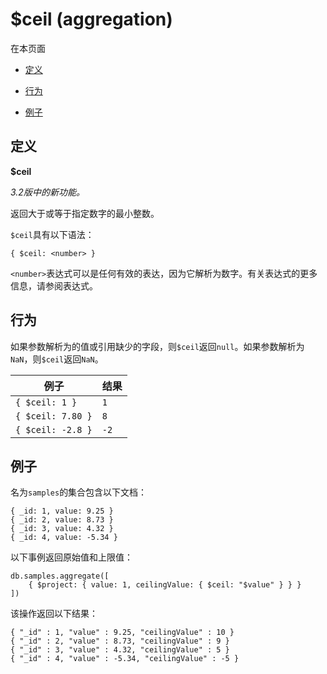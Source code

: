 # [ ](#)$ceil (aggregation)
[]()
在本页面

*   [定义](#definition)

*   [行为](#behavior)

*   [例子](#example)

## <span id="definition">定义</span>

**$ceil**

*3.2版中的新功能。*

返回大于或等于指定数字的最小整数。

`$ceil`具有以下语法：

```
{ $ceil: <number> }
```

`<number>`表达式可以是任何有效的表达，因为它解析为数字。有关表达式的更多信息，请参阅表达式。

## <span id="behavior">行为</span>

如果参数解析为的值或引用缺少的字段，则`$ceil`返回`null`。如果参数解析为`NaN`，则`$ceil`返回`NaN`。

| 例子              | 结果 |
| ----------------- | ---- |
| `{ $ceil: 1 }`    | `1`  |
| `{ $ceil: 7.80 }` | `8`  |
| `{ $ceil: -2.8 }` | `-2` |

## <span id="example">例子</span>

名为`samples`的集合包含以下文档：

```
{ _id: 1, value: 9.25 }
{ _id: 2, value: 8.73 }
{ _id: 3, value: 4.32 }
{ _id: 4, value: -5.34 }
```

以下事例返回原始值和上限值：

```
db.samples.aggregate([
    { $project: { value: 1, ceilingValue: { $ceil: "$value" } } }
])
```

该操作返回以下结果：

```
{ "_id" : 1, "value" : 9.25, "ceilingValue" : 10 }
{ "_id" : 2, "value" : 8.73, "ceilingValue" : 9 }
{ "_id" : 3, "value" : 4.32, "ceilingValue" : 5 }
{ "_id" : 4, "value" : -5.34, "ceilingValue" : -5 }
```

